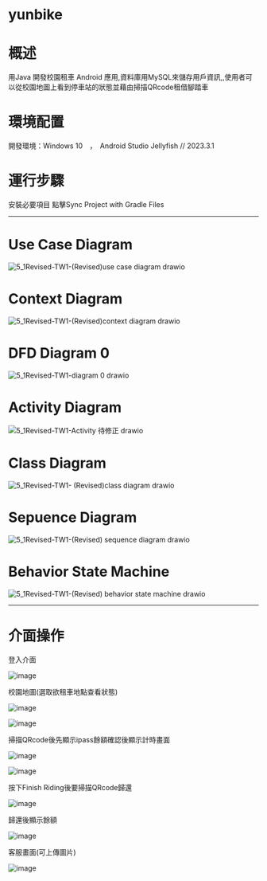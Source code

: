 # yunbike

# 概述
 用Java 開發校園租車 Android 應用,資料庫用MySQL來儲存用戶資訊,,使用者可以從校園地圖上看到停車站的狀態並藉由掃描QRcode租借腳踏車

# 環境配置

開發環境：Windows 10　，　Android Studio Jellyfish // 2023.3.1

# 運行步驟

安裝必要項目
點擊Sync Project with Gradle Files

*****

# Use Case Diagram

![5_1Revised-TW1-(Revised)use case diagram drawio](https://github.com/user-attachments/assets/bde2e435-7441-4637-b679-65c772763622)

# Context Diagram 

![5_1Revised-TW1-(Revised)context diagram  drawio](https://github.com/user-attachments/assets/fc1e03c2-f929-4021-af52-1689eaae81b8)

# DFD Diagram 0 

![5_1Revised-TW1-diagram 0 drawio](https://github.com/user-attachments/assets/956c5761-b83a-423c-a74c-d3cdf7800528)

# Activity Diagram 

![5_1Revised-TW1-Activity 待修正 drawio](https://github.com/user-attachments/assets/d5cd3333-5e27-44b2-99e3-42d217f5a594)

# Class Diagram

![5_1Revised-TW1- (Revised)class diagram drawio](https://github.com/user-attachments/assets/3859e975-b742-479f-bd59-8e5f97f33d8b)

# Sepuence Diagram

![5_1Revised-TW1-(Revised) sequence diagram  drawio](https://github.com/user-attachments/assets/98516530-55b2-4ffe-b36a-36776ab508da)



# Behavior State Machine 

![5_1Revised-TW1-(Revised) behavior state machine  drawio](https://github.com/user-attachments/assets/2acd22fc-c347-4c80-aa81-b2dad6e0f32b)




*****

# 介面操作 

登入介面

![image](https://github.com/user-attachments/assets/17626bab-89ef-4d94-ada1-5111d633d575)


校園地圖(選取欲租車地點查看狀態)

![image](https://github.com/user-attachments/assets/724a9aa7-5cf3-49b8-9a72-2d4ecffc1cd7)


![image](https://github.com/user-attachments/assets/c5af7a53-961d-4517-bcb7-85686b3833aa)

掃描QRcode後先顯示ipass餘額確認後顯示計時畫面

![image](https://github.com/user-attachments/assets/02e6ca3a-fe53-4141-b57a-b258b40862c1)


![image](https://github.com/user-attachments/assets/7b69702a-ef23-4f44-8136-0dd76b38ecf5)

按下Finish Riding後要掃描QRcode歸還

![image](https://github.com/user-attachments/assets/08b4501e-8f90-4362-8fc1-b3f65a68a666)

歸還後顯示餘額

![image](https://github.com/user-attachments/assets/8b88a361-04ad-48d7-a8b9-831cd5a017f8)

客服畫面(可上傳圖片)

![image](https://github.com/user-attachments/assets/5cbab8eb-2e9e-4a3f-8399-97c22b85a61a)



